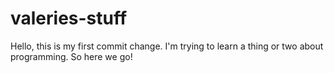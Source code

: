 # valeries-stuff

Hello, this is my first commit change. I'm trying to learn a thing or two about programming. So here we go!
